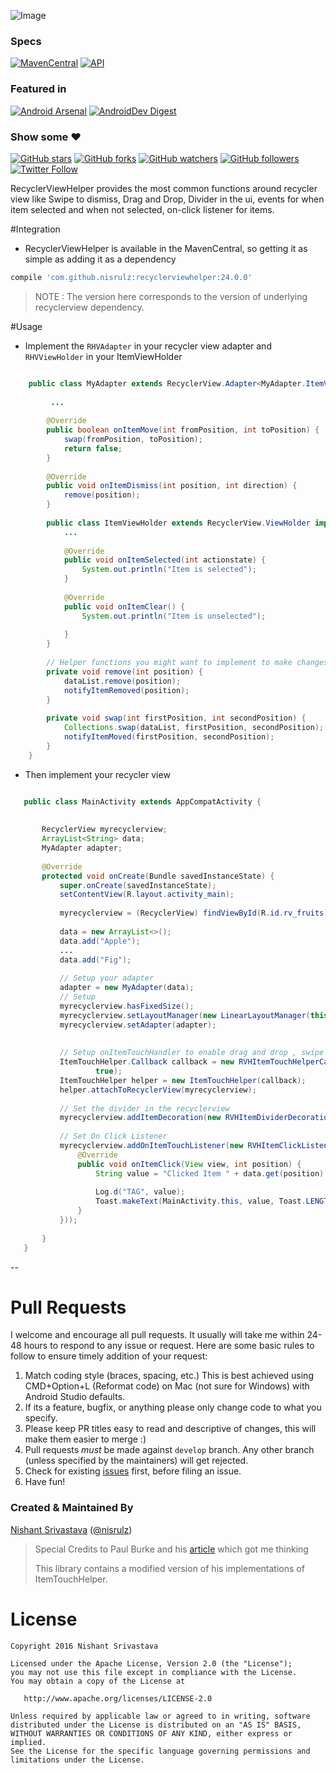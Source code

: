 ![Image](https://github.com/nisrulz/recyclerviewhelper/blob/master/img/github_banner.png)


### Specs
[![MavenCentral](https://maven-badges.herokuapp.com/maven-central/com.github.nisrulz/recyclerviewhelper/badge.svg)](https://maven-badges.herokuapp.com/maven-central/com.github.nisrulz/recyclerviewhelper) [![API](https://img.shields.io/badge/API-9%2B-orange.svg?style=flat)](https://android-arsenal.com/api?level=9)

### Featured in
[![Android Arsenal](https://img.shields.io/badge/Android%20Arsenal-RecyclerViewHelper-green.svg?style=true)](https://android-arsenal.com/details/1/3572) [![AndroidDev Digest](https://img.shields.io/badge/AndroidDev%20Digest-%2399-blue.svg)](https://www.androiddevdigest.com/digest-99/)

### Show some :heart:
[![GitHub stars](https://img.shields.io/github/stars/nisrulz/recyclerviewhelper.svg?style=social&label=Star)](https://github.com/nisrulz/recyclerviewhelper) [![GitHub forks](https://img.shields.io/github/forks/nisrulz/recyclerviewhelper.svg?style=social&label=Fork)](https://github.com/nisrulz/recyclerviewhelper/fork) [![GitHub watchers](https://img.shields.io/github/watchers/nisrulz/recyclerviewhelper.svg?style=social&label=Watch)](https://github.com/nisrulz/recyclerviewhelper) [![GitHub followers](https://img.shields.io/github/followers/nisrulz.svg?style=social&label=Follow)](https://github.com/nisrulz/recyclerviewhelper)  
[![Twitter Follow](https://img.shields.io/twitter/follow/nisrulz.svg?style=social)](https://twitter.com/nisrulz) 

RecyclerViewHelper provides the most common functions around recycler view like Swipe
 to dismiss, Drag and Drop, Divider in the ui, events for when item selected and when not 
 selected, on-click listener for items.

#Integration
- RecyclerViewHelper is available in the MavenCentral, so getting it as simple as adding it as a dependency
```gradle
compile 'com.github.nisrulz:recyclerviewhelper:24.0.0'
```
> NOTE : The version here corresponds to the version of underlying recyclerview dependency. 

#Usage
+ Implement the `RHVAdapter` in your recycler view adapter and `RHVViewHolder` in your ItemViewHolder 
```java

    public class MyAdapter extends RecyclerView.Adapter<MyAdapter.ItemViewHolder> implements RVHAdapter {
    
         ...
    
        @Override
        public boolean onItemMove(int fromPosition, int toPosition) {
            swap(fromPosition, toPosition);
            return false;
        }
    
        @Override
        public void onItemDismiss(int position, int direction) {
            remove(position);
        }
    
        public class ItemViewHolder extends RecyclerView.ViewHolder implements RVHViewHolder {
            ...
               
            @Override
            public void onItemSelected(int actionstate) {
                System.out.println("Item is selected");
            }
    
            @Override
            public void onItemClear() {
                System.out.println("Item is unselected");
    
            }
        }
    
        // Helper functions you might want to implement to make changes in the list as an event is fired
        private void remove(int position) {
            dataList.remove(position);
            notifyItemRemoved(position);
        }
    
        private void swap(int firstPosition, int secondPosition) {
            Collections.swap(dataList, firstPosition, secondPosition);
            notifyItemMoved(firstPosition, secondPosition);
        }
    }

```

+ Then implement your recycler view
```java

   public class MainActivity extends AppCompatActivity {
   
   
       RecyclerView myrecyclerview;
       ArrayList<String> data;
       MyAdapter adapter;
   
       @Override
       protected void onCreate(Bundle savedInstanceState) {
           super.onCreate(savedInstanceState);
           setContentView(R.layout.activity_main);
   
           myrecyclerview = (RecyclerView) findViewById(R.id.rv_fruits);
   
           data = new ArrayList<>();
           data.add("Apple");
           ...
           data.add("Fig");
   
           // Setup your adapter
           adapter = new MyAdapter(data);
           // Setup 
           myrecyclerview.hasFixedSize();
           myrecyclerview.setLayoutManager(new LinearLayoutManager(this));
           myrecyclerview.setAdapter(adapter);
   
   
           // Setup onItemTouchHandler to enable drag and drop , swipe left or right
           ItemTouchHelper.Callback callback = new RVHItemTouchHelperCallback(adapter, true, true,
                   true);
           ItemTouchHelper helper = new ItemTouchHelper(callback);
           helper.attachToRecyclerView(myrecyclerview);
   
           // Set the divider in the recyclerview
           myrecyclerview.addItemDecoration(new RVHItemDividerDecoration(this, LinearLayoutManager.VERTICAL));
   
           // Set On Click Listener
           myrecyclerview.addOnItemTouchListener(new RVHItemClickListener(this, new RVHItemClickListener.OnItemClickListener() {
               @Override
               public void onItemClick(View view, int position) {
                   String value = "Clicked Item " + data.get(position) + " at " + position;
   
                   Log.d("TAG", value);
                   Toast.makeText(MainActivity.this, value, Toast.LENGTH_SHORT).show();
               }
           }));
   
       }
   }


```

--

# Pull Requests
I welcome and encourage all pull requests. It usually will take me within 24-48 hours to respond to any issue or request. Here are some basic rules to follow to ensure timely addition of your request:
  1. Match coding style (braces, spacing, etc.) This is best achieved using CMD+Option+L (Reformat code) on Mac (not sure for Windows) with Android Studio defaults.
  2. If its a feature, bugfix, or anything please only change code to what you specify.
  3. Please keep PR titles easy to read and descriptive of changes, this will make them easier to merge :)
  4. Pull requests _must_ be made against `develop` branch. Any other branch (unless specified by the maintainers) will get rejected.
  5. Check for existing [issues](https://github.com/nisrulz/qreader/issues) first, before filing an issue.  
  6. Have fun!

### Created & Maintained By
[Nishant Srivastava](https://github.com/nisrulz) ([@nisrulz](https://www.twitter.com/nisrulz))

>Special Credits to Paul Burke and his [article](https://medium.com/@ipaulpro/drag-and-swipe-with-recyclerview-b9456d2b1aaf) which got me thinking
>
>This library contains a modified version of his implementations of ItemTouchHelper.


License
=======

    Copyright 2016 Nishant Srivastava

    Licensed under the Apache License, Version 2.0 (the "License");
    you may not use this file except in compliance with the License.
    You may obtain a copy of the License at

       http://www.apache.org/licenses/LICENSE-2.0

    Unless required by applicable law or agreed to in writing, software
    distributed under the License is distributed on an "AS IS" BASIS,
    WITHOUT WARRANTIES OR CONDITIONS OF ANY KIND, either express or implied.
    See the License for the specific language governing permissions and
    limitations under the License.

